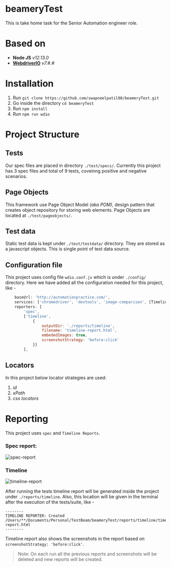 # beameryTest
This is take home task for the Senior Automation engineer role.

# Based on 
* **Node JS** _v12.13.0_
* **[WebdriverIO](https://webdriver.io/ "WebdriverIO · Next-gen browser and mobile automation test framework for Node.js | WebdriverIO")** _v7.#.#_

# Installation
1. Run `git clone https://github.com/swapneelpatil08/beameryTest.git`
2. Go inside the directory `cd beameryTest`
3. Run `npm install`
4. Run  `npm run wdio`

# Project Structure

## Tests
Our spec files are placed in directory `./test/specs/`. Currently this project has 3 spec files and total of 9 tests, coveinng positive and negative scenarios.

## Page Objects
This framework use Page Object Model _(aka POM)_, design pattern that creates object repository for storing web elements. Page Objects are located at `./test/pageobjects/`.

## Test data
Static test data is kept under `./test/testdata/` directory. They are stored as a javascript objects. This is single point of test data source.

## Configuration file
This project uses config file `wdio.conf.js` which is under `./config/` directory. Here we have added all the configuration needed for this project, like - 
```Javascript
    baseUrl: 'http://automationpractice.com/',
    services: ['chromedriver', 'devtools', 'image-comparison', [TimelineService]],
    reporters: [
        'spec',
        ['timeline',
            {
                outputDir: './reports/timeline',
                filename: 'timeline-report.html',
                embededImages: true,
                screenshotStrategy: 'before:click'
            }]
        ],
```

## Locators 
In this project below locator strategies are used:
1. _id_
2. _xPath_
3. _css locators_

# Reporting
This project uses `spec` and `Timeline Reports`. 
### Spec report:
![spec-report](https://i.imgur.com/e07AqYf_d.webp?maxwidth=760&fidelity=grand)

### Timeline 
![timeline-report](https://i.imgur.com/cMvkXAV_d.webp?maxwidth=1520&fidelity=grand)

After running the tests timeline report will be generated inside the project under `./reports/timeline`. Also, this location will be given in the terminal after the execution of the tests/suite, like -
```
--------
TIMELINE REPORTER: Created /Users/**/Documents/Personal/TestBeam/beameryTest/reports/timeline/timeline-report.html
--------
```
Timeline report also shows the screenshots in the report based on `screenshotStrategy: 'before:click'`. 

> Note: On each run all the previous reports and screenshots will be deleted and new reports will be created.
